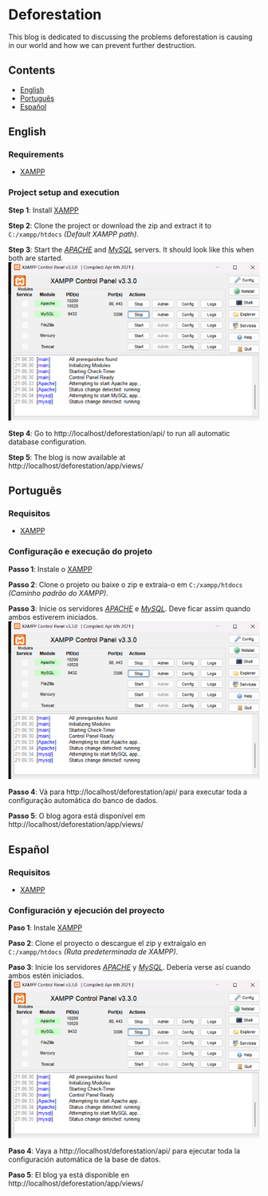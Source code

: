# Deforestation

This blog is dedicated to discussing the problems deforestation is causing in our world and how we can prevent further destruction.

## Contents

- [English](#english)
- [Português](#português)
- [Español](#español)

## English

### Requirements

- [XAMPP](https://www.apachefriends.org/index.html)

### Project setup and execution

<b>Step 1</b>: Install [XAMPP](https://www.apachefriends.org/index.html)

<b>Step 2</b>: Clone the project or download the zip and extract it to `C:/xampp/htdocs` _(Default XAMPP path)_.

<b>Step 3</b>: Start the <u>_APACHE_</u> and <u>_MySQL_</u> servers. It should look like this when both are started.
![XAMPP screen](.github/xampp.png)

<b>Step 4</b>: Go to http://localhost/deforestation/api/ to run all automatic database configuration.

<b>Step 5</b>: The blog is now available at http://localhost/deforestation/app/views/

## Português

### Requisitos

- [XAMPP](https://www.apachefriends.org/pt_br/index.html)

### Configuração e execução do projeto

<b>Passo 1</b>: Instale o [XAMPP](https://www.apachefriends.org/pt_br/index.html)

<b>Passo 2</b>: Clone o projeto ou baixe o zip e extraia-o em `C:/xampp/htdocs` _(Caminho padrão do XAMPP)_.

<b>Passo 3</b>: Inicie os servidores <u>_APACHE_</u> e <u>_MySQL_</u>. Deve ficar assim quando ambos estiverem iniciados.
![Tela XAMPP](.github/xampp.png)

<b>Passo 4</b>: Vá para http://localhost/deforestation/api/ para executar toda a configuração automática do banco de dados.

<b>Passo 5</b>: O blog agora está disponível em http://localhost/deforestation/app/views/

## Español

### Requisitos

- [XAMPP](https://www.apachefriends.org/es/index.html)

### Configuración y ejecución del proyecto

<b>Paso 1</b>: Instale [XAMPP](https://www.apachefriends.org/es/index.html)

<b>Paso 2</b>: Clone el proyecto o descargue el zip y extraígalo en `C:/xampp/htdocs` _(Ruta predeterminada de XAMPP)_.

<b>Paso 3</b>: Inicie los servidores <u>_APACHE_</u> y <u>_MySQL_</u>. Debería verse así cuando ambos estén iniciados.
![Pantalla XAMPP](.github/xampp.png)

<b>Paso 4</b>: Vaya a http://localhost/deforestation/api/ para ejecutar toda la configuración automática de la base de datos.

<b>Paso 5</b>: El blog ya está disponible en http://localhost/deforestation/app/views/
